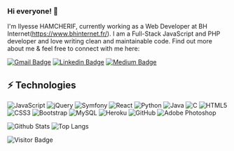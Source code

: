 ### Hi everyone! 👋

I'm Ilyesse HAMCHERIF, currently working as a Web Developer at BH Internet(https://www.bhinternet.fr/). I am a Full-Stack JavaScript and PHP developer and love writing clean and maintainable code. Find out more about me & feel free to connect with me here:

[![Gmail Badge](https://img.shields.io/badge/-contact@ilyessehamcherif.fr-c14438?style=flat-square&logo=Gmail&logoColor=white&link=mailto:contact@ilyessehamcherif.fr)](mailto:contact@ilyessehamcherif.fr)
[![Linkedin Badge](https://img.shields.io/badge/-ludehsar-blue?style=flat-square&logo=Linkedin&logoColor=white&link=https://www.linkedin.com/in/ilyessehamcherif/)](https://www.linkedin.com/in/ilyessehamcherif/)
[![Medium Badge](https://img.shields.io/badge/ilyesse-hamcherif-12100E?style=flat-square&logo=medium&logoColor=white&link=https://www.ilyessehamcherif.com/)](https://www.ilyessehamcherif.com/)


## ⚡ Technologies

![JavaScript](https://img.shields.io/badge/-JavaScript-black?style=flat-square&logo=javascript)
![jQuery](https://img.shields.io/badge/jquery-%230769AD.svg?style=for-the-badge&logo=jquery&logoColor=white)
![Symfony](https://img.shields.io/badge/symfony-%23000000.svg?style=for-the-badge&logo=symfony&logoColor=white)
![React](https://img.shields.io/badge/-React-black?style=flat-square&logo=react)
![Python](https://img.shields.io/badge/-Python-black?style=flat-square&logo=Python)
![Java](https://img.shields.io/badge/java-%23ED8B00.svg?style=for-the-badge&logo=java&logoColor=white)
![C](https://img.shields.io/badge/c-%2300599C.svg?style=for-the-badge&logo=c&logoColor=white)
![HTML5](https://img.shields.io/badge/-HTML5-E34F26?style=flat-square&logo=html5&logoColor=white)
![CSS3](https://img.shields.io/badge/-CSS3-1572B6?style=flat-square&logo=css3)
![Bootstrap](https://img.shields.io/badge/-Bootstrap-563D7C?style=flat-square&logo=bootstrap)
![MySQL](https://img.shields.io/badge/-MySQL-black?style=flat-square&logo=mysql)
![Heroku](https://img.shields.io/badge/-Heroku-430098?style=flat-square&logo=heroku)
![GitHub](https://img.shields.io/badge/-GitHub-181717?style=flat-square&logo=github)
![Adobe Photoshop](https://img.shields.io/badge/adobe%20photoshop-%2331A8FF.svg?style=for-the-badge&logo=adobe%20photoshop&logoColor=white)

![Github Stats](https://github-readme-stats.vercel.app/api?username=ihbzk&count_private=true&show_icons=true&include_all_commits=true)
![Top Langs](https://github-readme-stats.vercel.app/api/top-langs/?username=ihbzk&hide=TeX&layout=compact)

![Visitor Badge](https://visitor-badge.laobi.icu/badge?page_id=ihbzk.ihbzk)
